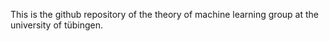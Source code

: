 This is the github repository of the theory of machine learning group at the university of tübingen.

